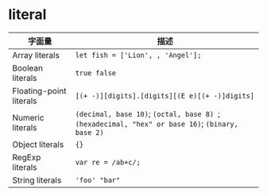 # literal


字面量|描述
--|--
Array literals|`let fish = ['Lion', , 'Angel'];`
Boolean literals|`true false`
Floating-point literals|`[(+ -)][digits].[digits][(E e)[(+ -)]digits]`
Numeric literals|`(decimal, base 10)`; `(octal, base 8) `; `(hexadecimal, "hex" or base 16)`; `(binary, base 2)`
Object literals|`{}`
RegExp literals|`var re = /ab+c/;`
String literals|`'foo' "bar"`